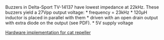 Buzzers in Delta-Sport TV-14137 have lowest impedance at 22kHz.
These buzzers yield a 27Vpp output voltage:
    * frequency = 23kHz
    * 120µH inductor is placed in parallel with them 
    * driven with an open drain output with extra diode on the output (see PDF).
    * 5V supply voltage

[Hardware implementation for cat repeller](https://github.com/LieBtrau/cat-repeller/blob/main/piezo.md)
